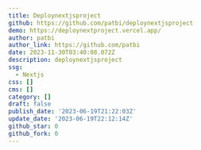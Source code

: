 ```yaml
---
title: Deploynextjsproject
github: https://github.com/patbi/deploynextjsproject
demo: https://deploynextproject.vercel.app/
author: patbi
author_link: https://github.com/patbi
date: 2023-11-30T03:40:08.072Z
description: deploynextjsproject
ssg:
  - Nextjs
css: []
cms: []
category: []
draft: false
publish_date: '2023-06-19T21:22:03Z'
update_date: '2023-06-19T22:12:14Z'
github_star: 0
github_fork: 0
---
```

